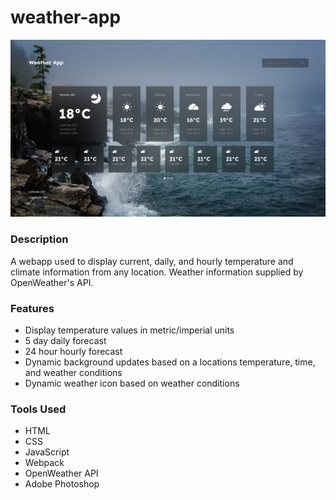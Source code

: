 # weather-app
![preview image](https://github.com/Jpreet927/weather-app/blob/main/images/preview1.png)

### Description
A webapp used to display current, daily, and hourly temperature and climate information from any location. Weather information supplied by OpenWeather's API.

### Features
 - Display temperature values in metric/imperial units
 - 5 day daily forecast
 - 24 hour hourly forecast
 - Dynamic background updates based on a locations temperature, time, and weather conditions
 - Dynamic weather icon based on weather conditions

### Tools Used
 - HTML
 - CSS
 - JavaScript
 - Webpack
 - OpenWeather API
 - Adobe Photoshop
